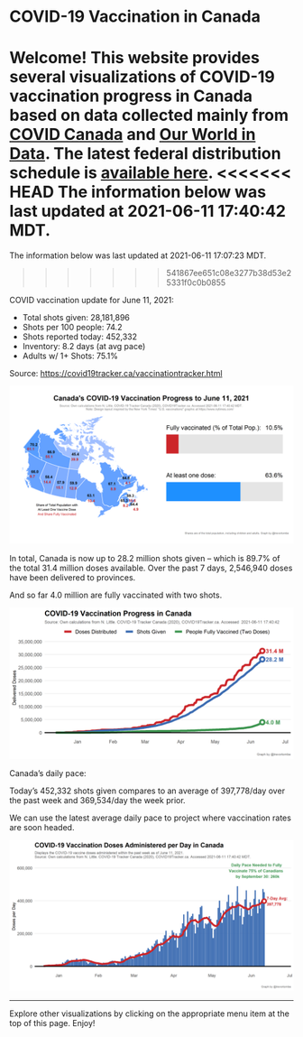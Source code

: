 COVID-19 Vaccination in Canada
==============================

**Welcome!** This website provides several visualizations of COVID-19
vaccination progress in Canada based on data collected mainly from
[COVID Canada](https://covid19tracker.ca/vaccinationtracker.html) and
[Our World in Data](https://ourworldindata.org/covid-vaccinations). The
latest federal distribution schedule is [available
here](https://www.canada.ca/en/public-health/services/diseases/2019-novel-coronavirus-infection/prevention-risks/covid-19-vaccine-treatment/vaccine-rollout.html).
<<<<<<< HEAD
The information below was last updated at 2021-06-11 17:40:42 MDT.
=======
The information below was last updated at 2021-06-11 17:07:23 MDT.
>>>>>>> 541867ee651c08e3277b38d53e25331f0c0b0855

COVID vaccination update for June 11, 2021:

-   Total shots given: 28,181,896
-   Shots per 100 people: 74.2
-   Shots reported today: 452,332
-   Inventory: 8.2 days (at avg pace)
-   Adults w/ 1+ Shots: 75.1%

Source:
<a href="https://covid19tracker.ca/vaccinationtracker.html" class="uri">https://covid19tracker.ca/vaccinationtracker.html</a>

![](Plots/plot_main.png)

In total, Canada is now up to 28.2 million shots given – which is 89.7%
of the total 31.4 million doses available. Over the past 7 days,
2,546,940 doses have been delivered to provinces.

And so far 4.0 million are fully vaccinated with two shots.

![](Plots/plot_total.png)

Canada’s daily pace:

Today’s 452,332 shots given compares to an average of 397,778/day over
the past week and 369,534/day the week prior.

We can use the latest average daily pace to project where vaccination
rates are soon headed.

![](Plots/pace_national.png)

------------------------------------------------------------------------

Explore other visualizations by clicking on the appropriate menu item at
the top of this page. Enjoy!
